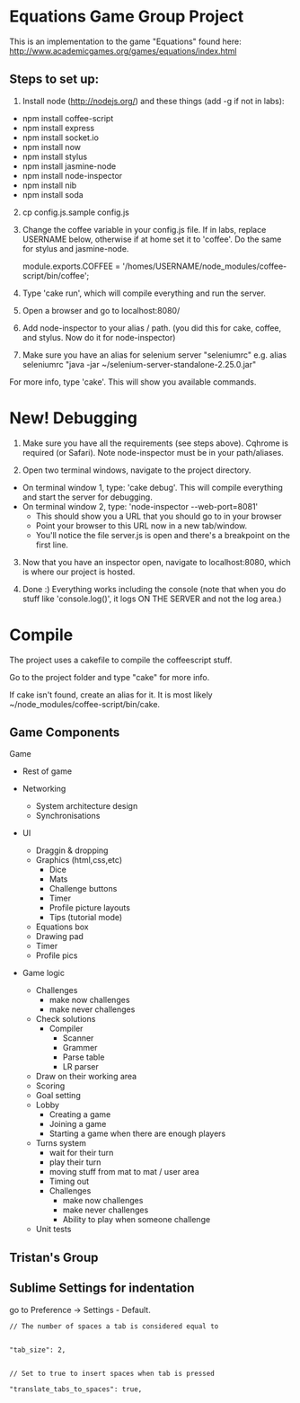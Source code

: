 Equations Game Group Project
============================

This is an implementation to the game "Equations" found here: http://www.academicgames.org/games/equations/index.html
    

Steps to set up:
----------------

1. Install node (http://nodejs.org/) and these things (add -g if not in labs): 
  - npm install coffee-script
  - npm install express
  - npm install socket.io
  - npm install now
  - npm install stylus
  - npm install jasmine-node
  - npm install node-inspector
  - npm install nib
  - npm install soda

2. cp config.js.sample config.js

3. Change the coffee variable in your config.js file. If in labs, replace USERNAME below, otherwise if at home set it to 'coffee'. Do the same for stylus and jasmine-node.

    module.exports.COFFEE = '/homes/USERNAME/node_modules/coffee-script/bin/coffee';

4. Type 'cake run', which will compile everything and run the server.

5. Open a browser and go to localhost:8080/

6. Add node-inspector to your alias / path. (you did this for cake, coffee, and stylus. Now do it for node-inspector)

7. Make sure you have an alias for selenium server "seleniumrc"
   e.g. alias seleniumrc "java -jar ~/selenium-server-standalone-2.25.0.jar"

For more info, type 'cake'. This will show you available commands.

New! Debugging
==============
1. Make sure you have all the requirements (see steps above). Cqhrome is required (or Safari). Note node-inspector must be in your path/aliases.

2. Open two terminal windows, navigate to the project directory.
  - On terminal window 1, type: 'cake debug'. This will compile everything and start the server for debugging.
  - On terminal window 2, type: 'node-inspector --web-port=8081'
    - This should show you a URL that you should go to in your browser
    - Point your browser to this URL now in a new tab/window.
    - You'll notice the file server.js is open and there's a breakpoint on the first line.

3. Now that you have an inspector open, navigate to localhost:8080, which is where our project is hosted. 

4. Done :) Everything works including the console (note that when you do stuff like 'console.log()', it logs ON THE SERVER and not the log area.)

Compile
=======

The project uses a cakefile to compile the coffeescript stuff.

Go to the project folder and type "cake" for more info. 

If cake isn't found, create an alias for it. It is most likely ~/node_modules/coffee-script/bin/cake.

Game Components
---------------

Game

 - Rest of game
  - Networking
    - System architecture design
    - Synchronisations
    
  - UI
    - Draggin & dropping
    - Graphics (html,css,etc)
      - Dice
      - Mats
      - Challenge buttons
      - Timer
      - Profile picture layouts
      - Tips (tutorial mode)
    - Equations box
    - Drawing pad
    - Timer
    - Profile pics
  - Game logic
    - Challenges
      - make now challenges
      - make never challenges
    - Check solutions
      - Compiler
        - Scanner
        - Grammer
        - Parse table
        - LR parser
    - Draw on their working area
    - Scoring
    - Goal setting
    - Lobby
      - Creating a game
      - Joining a game
      - Starting a game when there are enough players
    - Turns system
      - wait for their turn
      - play their turn
      - moving stuff from mat to mat / user area
      - Timing out    
      - Challenges
        - make now challenges
        - make never challenges
        - Ability to play when someone challenge
    - Unit tests

Tristan's Group
---------------


Sublime Settings for indentation
--------------------------------
go to Preference -> Settings - Default. 

    // The number of spaces a tab is considered equal to


    "tab_size": 2,


    // Set to true to insert spaces when tab is pressed

    "translate_tabs_to_spaces": true,

